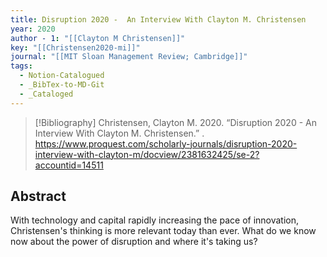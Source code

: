 ```yaml
---
title: Disruption 2020 -  An Interview With Clayton M. Christensen
year: 2020
author - 1: "[[Clayton M Christensen]]"
key: "[[Christensen2020-mi]]"
journal: "[[MIT Sloan Management Review; Cambridge]]"
tags:
  - Notion-Catalogued
  - _BibTex-to-MD-Git
  - _Cataloged
---
```


> [!Bibliography]
> Christensen, Clayton M. 2020. “Disruption 2020 -  An Interview With Clayton M. Christensen.” . https://www.proquest.com/scholarly-journals/disruption-2020-interview-with-clayton-m/docview/2381632425/se-2?accountid=14511

## Abstract
With technology and capital rapidly increasing the pace of innovation, Christensen's thinking is more relevant today than ever. What do we know now about the power of disruption and where it's taking us?